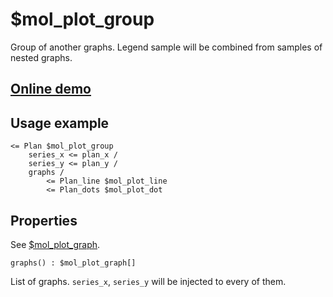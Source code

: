 # $mol_plot_group

Group of another graphs. Legend sample will be combined from samples of nested graphs.

## [Online demo](https://mol.js.org/app/demo/-/#demo=mol_plot)

## Usage example

```tree
<= Plan $mol_plot_group
	series_x <= plan_x /
	series_y <= plan_y /
	graphs /
		<= Plan_line $mol_plot_line
		<= Plan_dots $mol_plot_dot
```

## Properties

See [$mol_plot_graph](../graph).

`graphs() : $mol_plot_graph[]`

List of graphs. ```series_x```, ```series_y``` will be injected to every of them.
